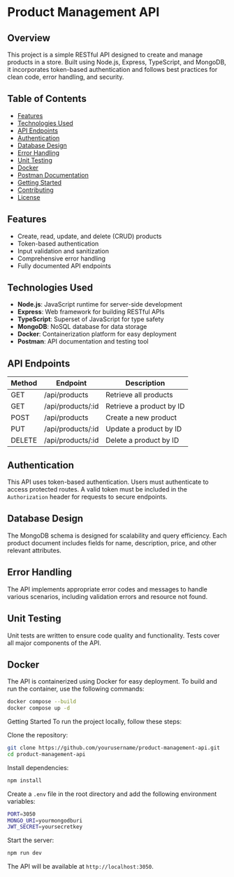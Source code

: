# Product Management API

## Overview

This project is a simple RESTful API designed to create and manage products in a store. Built using Node.js, Express, TypeScript, and MongoDB, it incorporates token-based authentication and follows best practices for clean code, error handling, and security.

## Table of Contents

- [Features](#features)
- [Technologies Used](#technologies-used)
- [API Endpoints](#api-endpoints)
- [Authentication](#authentication)
- [Database Design](#database-design)
- [Error Handling](#error-handling)
- [Unit Testing](#unit-testing)
- [Docker](#docker)
- [Postman Documentation](#postman-documentation)
- [Getting Started](#getting-started)
- [Contributing](#contributing)
- [License](#license)

## Features

- Create, read, update, and delete (CRUD) products
- Token-based authentication
- Input validation and sanitization
- Comprehensive error handling
- Fully documented API endpoints

## Technologies Used

- **Node.js**: JavaScript runtime for server-side development
- **Express**: Web framework for building RESTful APIs
- **TypeScript**: Superset of JavaScript for type safety
- **MongoDB**: NoSQL database for data storage
- **Docker**: Containerization platform for easy deployment
- **Postman**: API documentation and testing tool

## API Endpoints

| Method | Endpoint           | Description                     |
|--------|--------------------|---------------------------------|
| GET    | /api/products       | Retrieve all products           |
| GET    | /api/products/:id   | Retrieve a product by ID        |
| POST   | /api/products       | Create a new product            |
| PUT    | /api/products/:id   | Update a product by ID          |
| DELETE | /api/products/:id   | Delete a product by ID          |

## Authentication

This API uses token-based authentication. Users must authenticate to access protected routes. A valid token must be included in the `Authorization` header for requests to secure endpoints.

## Database Design

The MongoDB schema is designed for scalability and query efficiency. Each product document includes fields for name, description, price, and other relevant attributes.

## Error Handling

The API implements appropriate error codes and messages to handle various scenarios, including validation errors and resource not found.

## Unit Testing

Unit tests are written to ensure code quality and functionality. Tests cover all major components of the API.

## Docker

The API is containerized using Docker for easy deployment. To build and run the container, use the following commands:

```bash
docker compose --build
docker compose up -d
```

Getting Started
To run the project locally, follow these steps:

Clone the repository:

```bash
git clone https://github.com/yourusername/product-management-api.git
cd product-management-api
```

Install dependencies:

```bash
npm install
```

Create a `.env` file in the root directory and add the following environment variables:

```bash
PORT=3050
MONGO_URI=yourmongodburi
JWT_SECRET=yoursecretkey
```

Start the server:

```bash
npm run dev
```

The API will be available at `http://localhost:3050`.